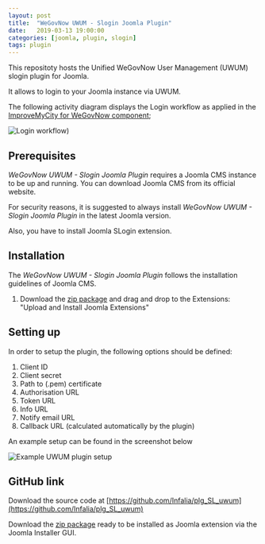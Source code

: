 ```yaml
---
layout: post
title:  "WeGovNow UWUM - Slogin Joomla Plugin"
date:   2019-03-13 19:00:00
categories: [joomla, plugin, slogin]
tags: plugin
---
```

This repositoty hosts the Unified WeGovNow User Management (UWUM) slogin plugin for Joomla.

It allows to login to your Joomla instance via UWUM.

The following activity diagram displays the Login workflow as applied in the [ImproveMyCity for WeGovNow component](https://infalia.github.io/wegovnow/imc-core);

![Login workflow)](https://infalia.github.io/wegovnow/assets/images/UWUM_API_call_activity_diagram.png)

Prerequisites
----------------
*WeGovNow UWUM - Slogin Joomla Plugin* requires a Joomla CMS instance to be up and running. You can download Joomla CMS from its official website.

For security reasons, it is suggested to always install *WeGovNow UWUM - Slogin Joomla Plugin* in the latest Joomla version.

Also, you have to install Joomla SLogin extension.

Installation
----------------
The *WeGovNow UWUM - Slogin Joomla Plugin* follows the installation guidelines of Joomla CMS.

1) Download the [zip package](https://github.com/Infalia/plg_SL_uwum/archive/master.zip) and drag and drop to the Extensions: "Upload and Install Joomla Extensions"

Setting up
----------------
In order to setup the plugin, the following options should be defined:

1) Client ID  
2) Client secret  
3) Path to (.pem) certificate  
4) Authorisation URL  
5) Token URL  
6) Info URL  
7) Notify email URL  
8) Callback URL (calculated automatically by the plugin)  

An example setup can be found in the screenshot below

![Example UWUM plugin setup](https://infalia.github.io/wegovnow/assets/images/uwum_slogin_settings.png)

GitHub link
----------------
Download the source code at [https://github.com/Infalia/plg_SL_uwum](https://github.com/Infalia/plg_SL_uwum)

Download the [zip package](https://github.com/Infalia/plg_SL_uwum/archive/master.zip) ready to be installed as Joomla extension via the Joomla Installer GUI.

